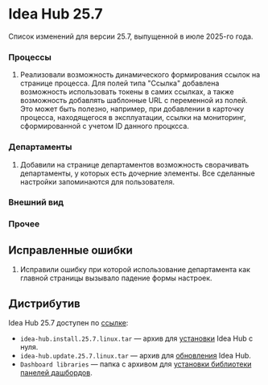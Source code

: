 # Idea Hub 25.7

Список изменений для версии 25.7, выпущенной в июле 2025-го года.

### Процессы

1. Реализовали возможность динамического формирования ссылок на странице процесса. 
Для полей типа "Ссылка" добавлена возможность использовать токены в самих ссылках, а также возможность добавлять шаблонные URL с переменной из полей.
Это может быть полезно, например, при добавлении в карточку процесса, находящегося в эксплуатации, ссылки на мониторинг, сформированной с учетом ID данного процксса. 


### Департаменты

1. Добавили на странице департаментов возможность сворачивать департаменты, у которых есть дочерние элементы. 
Все сделанные настройки запоминаются для пользователя. 

 

### Внешний вид 




### Прочее





## Исправленные ошибки

1. Исправили ошибку при которой использование департамента как главной страницы вызывало падение формы настроек.






## Дистрибутив

Idea Hub 25.7 доступен по [ссылке](https://disk.primo-rpa.ru/index.php/s/t9BHBjR6PP06Yax?path=%2FRelease%2FIdeaHub):

- `idea-hub.install.25.7.linux.tar` — архив для [установки](/idea-hub/installation/linux) Idea Hub с нуля.
- `idea-hub.update.25.7.linux.tar` — архив для [обновления](/idea-hub/installation/update) Idea Hub.
- `Dashboard libraries` — папка с архивом для [установки библиотеки панелей дашбордов](/idea-hub/installation/linux/panel-library).

